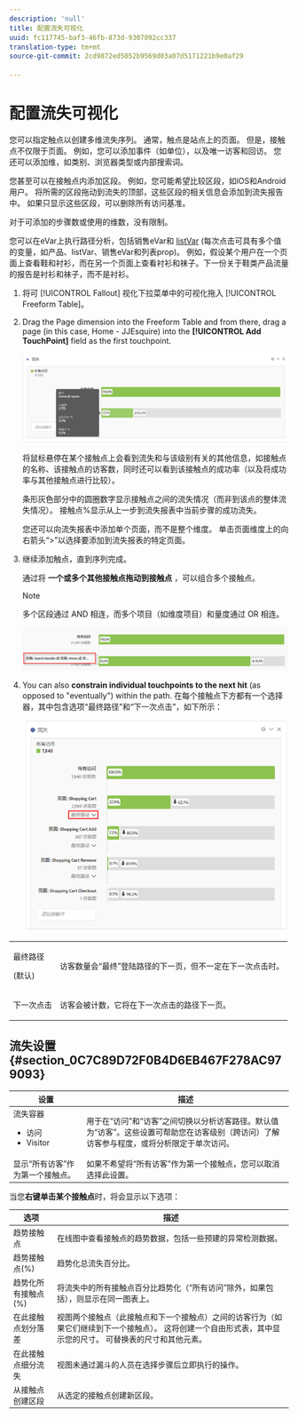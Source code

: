 ```yaml
---
description: 'null'
title: 配置流失可视化
uuid: fc117745-baf3-46fb-873d-9307092cc337
translation-type: tm+mt
source-git-commit: 2cd9872ed5052b9569d03a07d5171221b9e0af29

---
```



# 配置流失可视化

您可以指定触点以创建多维流失序列。 通常，触点是站点上的页面。 但是，接触点不仅限于页面。 例如，您可以添加事件（如单位），以及唯一访客和回访。 您还可以添加维，如类别、浏览器类型或内部搜索词。

您甚至可以在接触点内添加区段。 例如，您可能希望比较区段，如iOS和Android用户。 将所需的区段拖动到流失的顶部，这些区段的相关信息会添加到流失报告中。 如果只显示这些区段，可以删除所有访问基准。

对于可添加的步骤数或使用的维数，没有限制。

您可以在eVar上执行路径分析，包括销售eVar和 [listVar](https://marketing.adobe.com/resources/help/zh_CN/sc/implement/listN.html) (每次点击可具有多个值的变量，如产品、listVar、销售eVar和列表prop)。 例如，假设某个用户在一个页面上查看鞋和衬衫，而在另一个页面上查看衬衫和袜子。下一份关于鞋类产品流量的报告是衬衫和袜子，而不是衬衫。

1. 将可 [!UICONTROL Fallout] 视化下拉菜单中的可视化拖入 [!UICONTROL Freeform Table]。

1. Drag the Page dimension into the Freeform Table and from there, drag a page (in this case, Home - JJEsquire) into the **[!UICONTROL Add TouchPoint]** field as the first touchpoint.

   ![](assets/fallout1.png)

   将鼠标悬停在某个接触点上会看到流失和与该级别有关的其他信息，如接触点的名称、该接触点的访客数，同时还可以看到该接触点的成功率（以及将成功率与其他接触点进行比较）。

   条形灰色部分中的圆圈数字显示接触点之间的流失情况（而非到该点的整体流失情况）。 接触点%显示从上一步到流失报表中当前步骤的成功流失。

   您还可以向流失报表中添加单个页面，而不是整个维度。 单击页面维度上的向右箭头“>”以选择要添加到流失报表的特定页面。

1. 继续添加触点，直到序列完成。

   通过将 **一个或多个其他接触点拖动到接触点** ，可以组合多个接触点。

   >[!NOTE]
   >
   >多个区段通过 AND 相连，而多个项目（如维度项目）和量度通过 OR 相连。

   ![](assets/multiple_obj_touchpoint.png)

1. You can also **constrain individual touchpoints to the next hit** (as opposed to &quot;eventually&quot;) within the path. 在每个接触点下方都有一个选择器，其中包含选项“最终路径”和“下一次点击”，如下所示：

   ![](assets/next-hit-eventually.png)

<table id="table_A91D99D9364B41929CC5A5BC907E8985"> 
 <tbody> 
  <tr> 
   <td colname="col1"> <p>最终路径 </p> <p>(默认) </p> </td> 
   <td colname="col2"> <p>访客数量会“最终”登陆路径的下一页，但不一定在下一次点击时。 </p> </td> 
  </tr> 
  <tr> 
   <td colname="col1"> <p>下一次点击 </p> </td> 
   <td colname="col2"> <p>访客会被计数，它将在下一次点击的路径下一页。 </p> </td> 
  </tr> 
 </tbody> 
</table>

## 流失设置 {#section_0C7C89D72F0B4D6EB467F278AC979093}

| 设置 | 描述 |
|--- |--- |
| 流失容器 <ul><li>访问</li><li>Visitor</li></ul> | 用于在“访问”和“访客”之间切换以分析访客路径。默认值为“访客”。这些设置可帮助您在访客级别（跨访问）了解访客参与程度，或将分析限定于单次访问。 |
| 显示“所有访客”作为第一个接触点。 | 如果不希望将“所有访客”作为第一个接触点，您可以取消选择此设置。 |

当您&#x200B;**右键单击某个接触点**&#x200B;时，将会显示以下选项：

| 选项 | 描述 |
|--- |--- |
| 趋势接触点 | 在线图中查看接触点的趋势数据，包括一些预建的异常检测数据。 |
| 趋势接触点(%) | 趋势化总流失百分比。 |
| 趋势化所有接触点(%) | 将流失中的所有接触点百分比趋势化（“所有访问”除外，如果包括），则显示在同一图表上。 |
| 在此接触点划分落差 | 视图两个接触点（此接触点和下一个接触点）之间的访客行为（如果它们继续到下一个接触点）。 这将创建一个自由形式表，其中显示您的尺寸。 可替换表的尺寸和其他元素。 |
| 在此接触点细分流失 | 视图未通过漏斗的人员在选择步骤后立即执行的操作。 |
| 从接触点创建区段 | 从选定的接触点创建新区段。 |
